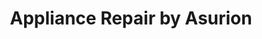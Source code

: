 ---
title: "Appliance Repair by Asurion"
url: /arlington/appliance-repair-by-asurion/
shop: appliance
---